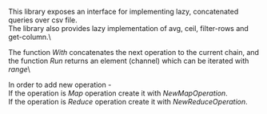 This library exposes an interface for implementing lazy, concatenated queries over csv file.\
The library also provides lazy implementation of avg, ceil, filter-rows and get-column.\

The function _With_ concatenates the next operation to the current chain,
and the function _Run_ returns an element (channel) which can be iterated with _range_\

In order to add new operation - \
If the operation is _Map_ operation create it with _NewMapOperation_. \
If the operation is _Reduce_ operation create it with _NewReduceOperation_.